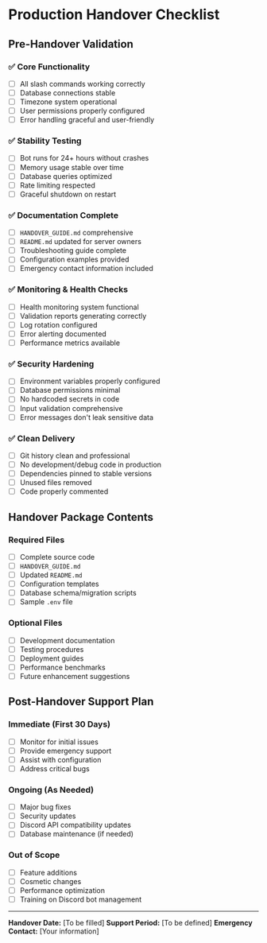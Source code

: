 # Production Handover Checklist

## Pre-Handover Validation

### ✅ Core Functionality
- [ ] All slash commands working correctly
- [ ] Database connections stable
- [ ] Timezone system operational
- [ ] User permissions properly configured
- [ ] Error handling graceful and user-friendly

### ✅ Stability Testing
- [ ] Bot runs for 24+ hours without crashes
- [ ] Memory usage stable over time
- [ ] Database queries optimized
- [ ] Rate limiting respected
- [ ] Graceful shutdown on restart

### ✅ Documentation Complete
- [ ] `HANDOVER_GUIDE.md` comprehensive
- [ ] `README.md` updated for server owners
- [ ] Troubleshooting guide complete
- [ ] Configuration examples provided
- [ ] Emergency contact information included

### ✅ Monitoring & Health Checks
- [ ] Health monitoring system functional
- [ ] Validation reports generating correctly
- [ ] Log rotation configured
- [ ] Error alerting documented
- [ ] Performance metrics available

### ✅ Security Hardening
- [ ] Environment variables properly configured
- [ ] Database permissions minimal
- [ ] No hardcoded secrets in code
- [ ] Input validation comprehensive
- [ ] Error messages don't leak sensitive data

### ✅ Clean Delivery
- [ ] Git history clean and professional
- [ ] No development/debug code in production
- [ ] Dependencies pinned to stable versions
- [ ] Unused files removed
- [ ] Code properly commented

## Handover Package Contents

### Required Files
- [ ] Complete source code
- [ ] `HANDOVER_GUIDE.md`
- [ ] Updated `README.md`
- [ ] Configuration templates
- [ ] Database schema/migration scripts
- [ ] Sample `.env` file

### Optional Files
- [ ] Development documentation
- [ ] Testing procedures
- [ ] Deployment guides
- [ ] Performance benchmarks
- [ ] Future enhancement suggestions

## Post-Handover Support Plan

### Immediate (First 30 Days)
- [ ] Monitor for initial issues
- [ ] Provide emergency support
- [ ] Assist with configuration
- [ ] Address critical bugs

### Ongoing (As Needed)
- [ ] Major bug fixes
- [ ] Security updates
- [ ] Discord API compatibility updates
- [ ] Database maintenance (if needed)

### Out of Scope
- [ ] Feature additions
- [ ] Cosmetic changes
- [ ] Performance optimization
- [ ] Training on Discord bot management

---

**Handover Date:** [To be filled]
**Support Period:** [To be defined]
**Emergency Contact:** [Your information]
